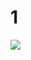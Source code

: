 # 1

![](https://pics0.baidu.com/feed/d043ad4bd11373f098baa7f49df7d5fcf9ed04d7.png?token=2a17d2850d3aba58441b4d618b56742f)